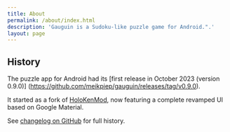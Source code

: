 ```yaml
---
title: About
permalink: /about/index.html
description: 'Gauguin is a Sudoku-like puzzle game for Android.".'
layout: page
---
```


## History

The puzzle app for Android had its [first release in October 2023 (version 0.9.0)]
(https://github.com/meikpiep/gauguin/releases/tag/v0.9.0).

It started as a fork of [HoloKenMod](https://github.com/queler/holokenmod), now featuring a 
complete revamped UI based on Google Material.

See [changelog on GitHub](https://github.com/meikpiep/gauguin/releases) for full history.